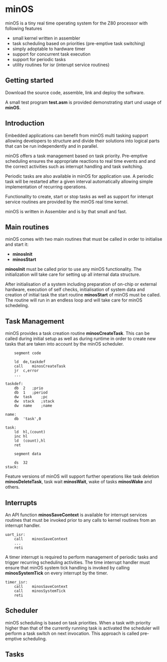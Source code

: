 # minOS
minOS is a tiny real time operating system for the Z80 processor with following features

- small kernel written in assembler
- task scheduling based on priorities (pre-emptive task switching)
- simply adoptable to hardware timer
- support for concurrent task execution 
- support for periodic tasks
- utility routines for isr (interupt service routines)

## Getting started

Download the source code, assemble, link and deploy the software.

A small test program **test.asm** is provided demonstrating start und usage of **minOS**.

## Introduction

Embedded applications can benefit from minOS multi tasking support allowing developers to structure and divide their solutions into logical parts that can be run independently and in parallel.

minOS offers a task management based on task priority. Pre-emptive scheduling ensures the appropriate reactions to real time events and and the correct activities such as interrupt handling and task switching.

Periodic tasks are also available in minOS for application use. A periodic task will be restarted after a given interval automatically allowing simple implementation of recurring operations.

Functionality to create, start or stop tasks as well as support for interupt service routines are provided by the minOS real time kernel.

minOS is written in Assembler and is by that small and fast.

## Main routines

minOS comes with two main routines that must be called in order to initialise and start it:

- **minosInit**
- **minosStart**

**minosInit** must be called prior to use any minOS functionality. The initialization will take care for setting up all internal data structure.

After initialisation of a system including preparation of on-chip or external hardware, execution of self checks, initialisation of system data and creation of initial task the start routine **minosStart** of minOS must be called. The routine will run in an endless loop and will take care for minOS schedeling.

## Task Management

minOS provides a task creation routine **minosCreateTask**. This can be called during initial setup as well as during runtime in order to create new tasks that are taken into account by the minOS scheduler.

```
	segment	code

	ld	de,taskdef
	call	minosCreateTask
	jr	c,error
	...
  
taskdef:
	db	2	;prio
	db	1	;period
	dw	task	;pc
	dw	stack	;stack
	dw	name	;name
  
name:
	db	'task',0
  
task:
	ld	hl,(count)
	inc	hl
	ld	(count),hl
	ret

	segment	data

	ds	32
stack:
```

Feature versions of minOS will support further operations like task deletion **minosDeleteTask**, task wait **minosWait**, wake of tasks **minosWake** and others.

## Interrupts

An API function **minosSaveContext** is available for interrupt services routines that must be invoked prior to any calls to kernel routines from an interrupt handler.

```
uart_isr:
	call	minosSaveContext
	...
	reti
```

A timer interrupt is required to perform management of periodic tasks and trigger recurring scheduling activities. The time interrupt handler must ensure that minOS system tick handling is invoked by calling **minosSystemTick** on every interrupt by the timer.

```
timer_isr:
	call	minosSaveContext
	call	minosSystemTick
	reti
```

## Scheduler

minOS scheduling is based on task priorities. When a task with priority higher than that of the currently running task is activated the scheduler will perform a task switch on next invocation. This approach is called pre-emptive scheduling.

## Tasks

